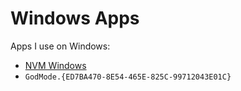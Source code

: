 # Windows Apps

Apps I use on Windows:

- [NVM Windows](https://github.com/coreybutler/nvm-windows)
- `GodMode.{ED7BA470-8E54-465E-825C-99712043E01C}`
